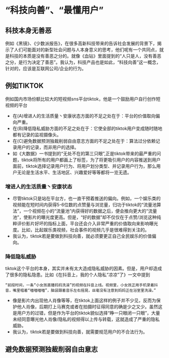 # “科技向善”、“最懂用户” #
## 科技本身无善恶 ##
例如《黑镜》、《少数派报告》，在很多高新科技带来的告诉社会发展的背景下，揭示了人们可能面对的新型社会问题与人本身意义的思考，他们呢有一个共同点，就是科技的本质是没有善恶之分的。就像《血钻》里面提到的“人只是人，没有善恶之分，是行为决定了善恶”。我认为，科技产品也是如此，“科技向善”这一概念，针对的，应该是互联网公司/企业的行为。
## 例如TIKTOK ##
例如国内市场份额比较大的短视频sns平台tiktok，他是一个鼓励用户自行创作短视频的平台
*  在(A)增进人的生活质量丶安康状态方面的不足之处在于：平台的价值取向偏向严重。
*  在(B)降低隐私威胁方面的不足之处在于：它使全部的tiktok用户变成随时随地都有记录的监视摄像头。
*  在(C)避免数据预测独裁削弱自由意志方面的不足之处在于：算法过分依赖记录用户的记录，而非用户的选择。 
* 如《大数据》一书提到的“无处不在的第三只眼”,正是tiktok带来的最严重的问题，tiktok将所有的用户都画上了标签，为了将更吸引用户的内容推送到用户面前，tiktok选择记录用户行为、将用户划分类型、并记录用户行为，那么用户无论是生活水平、生活地区、兴趣爱好等等都将一览无遗。
### 增进人的生活质量丶安康状态 ###
* 尽管tiktok只是站在平台方，也一直干预着推送的偏向。例如，一个娱乐类的视频能在短时间内获得5-6位数的点赞量与浏览量，归功于tiktok的“流量池算法”，一个视频在小的“流量池”内获得好的数据之后，便会推向更大的“流量池”，使影片的曝光度更高。但是，“好的数据”却不仅仅在于点赞/浏览这种纯粹评价影片好坏的指标上面，平台还会介入非常严重的价值取向来影响曝光度。比如，比起娱乐类视频，社会事件的视频几乎是很难得到关注的。
* 我认为，tiktok若是要做到科技向善，就必须要更正自己全民娱乐的价值偏向。
### 降低隐私威胁 ###
tiktok这个平台的本身，其实并未有太大造成隐私威胁的因素。但是，用户却造成了很多的隐私隐患。比如《在抖音上，我的个人隐私“凉凉”了》一文中提到
 
``` “前段时间，一条“小女孩直播妈妈洗澡”的视频在抖音上线。视频里，小女孩正用手机录着抖音，嘴里唱着“喵喵喵喵”，脑袋跟着音乐左右摇晃，丝毫没有注意到妈妈正在浴室里洗澡。” ```
 
* 像是影片内出现他人肖像等等，在tiktok上面这样的例子并不少见，反而为保护他人肖像，后期打上马赛克或者在拍摄时征得同意的确是少之又少。虽然这是用户方的过错，但是作为平台的tiktok貌似选择“睁一只眼闭一只眼”，大量未经同意曝光他人肖像/隐私的视频得以上传与转载，这就造成了严重的隐私威胁。
* 我认为，tiktok若是要做到科技向善，就需要规范用户的不合法行为。
## 避免数据预测独裁削弱自由意志 ##